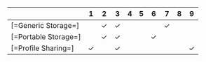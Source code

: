 | | 1 | 2 | 3 | 4 | 5 | 6 | 7 | 8 | 9 |
| --- | --- | --- | --- | --- | --- | --- | --- | --- | --- |
| [=Generic Storage=] | | &#10003; | &#10003; | | | | &#10003; | | |
| [=Portable Storage=] | | &#10003; | &#10003; | | | &#10003; | | | |
| [=Profile Sharing=] | &#10003; | | &#10003; | | | | | | &#10003; |
